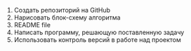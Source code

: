 1. Создать репозиторий на GitHub
2. Нарисовать блок-схему алгоритма
3. README file
4. Написать программу, решающую поставленную задачу
5. Использовать контроль версий в работе над проектом